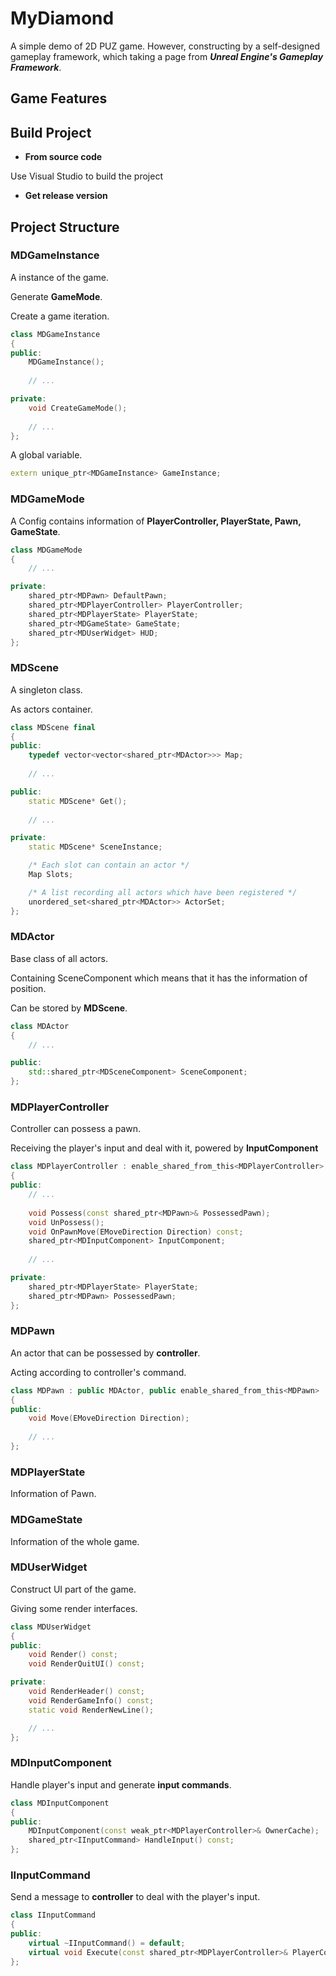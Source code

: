 # MyDiamond
A simple demo of 2D PUZ game. However, constructing by a self-designed gameplay framework, which taking a page from ***Unreal Engine's Gameplay Framework***. 

## Game Features



## Build Project

- **From source code**

Use Visual Studio to build the project

- **Get release version**

## Project Structure

### MDGameInstance

A instance of the game. 

Generate **GameMode**.

Create a game iteration.

```cpp
class MDGameInstance
{
public:
    MDGameInstance();
	
    // ...

private:
    void CreateGameMode();
   	
	// ...
};
```

A global variable.

```cpp
extern unique_ptr<MDGameInstance> GameInstance;
```

### MDGameMode

A Config contains information of **PlayerController, PlayerState, Pawn, GameState**.

```cpp
class MDGameMode
{
	// ...

private:
    shared_ptr<MDPawn> DefaultPawn;
    shared_ptr<MDPlayerController> PlayerController;
    shared_ptr<MDPlayerState> PlayerState;
    shared_ptr<MDGameState> GameState;
    shared_ptr<MDUserWidget> HUD;
};
```

### MDScene

A singleton class. 

As actors container.

```cpp
class MDScene final
{
public:
    typedef vector<vector<shared_ptr<MDActor>>> Map;
    
    // ...

public:
    static MDScene* Get();
    
    // ...

private:
    static MDScene* SceneInstance;

    /* Each slot can contain an actor */
    Map Slots;

    /* A list recording all actors which have been registered */
    unordered_set<shared_ptr<MDActor>> ActorSet;
};
```

### MDActor

Base class of all actors.

Containing SceneComponent which means that it has the information of position.

Can be stored by **MDScene**.

```cpp
class MDActor
{
	// ...

public:
    std::shared_ptr<MDSceneComponent> SceneComponent;
};
```

### MDPlayerController

Controller can possess a pawn.

Receiving the player's input and deal with it, powered by **InputComponent**

```cpp
class MDPlayerController : enable_shared_from_this<MDPlayerController>
{
public:
    // ...
    
    void Possess(const shared_ptr<MDPawn>& PossessedPawn);
    void UnPossess();
    void OnPawnMove(EMoveDirection Direction) const;
    shared_ptr<MDInputComponent> InputComponent;
    
    // ...

private:
    shared_ptr<MDPlayerState> PlayerState;
    shared_ptr<MDPawn> PossessedPawn;
};
```



### MDPawn

An actor that can be possessed by **controller**. 

Acting according to controller's command.

```cpp
class MDPawn : public MDActor, public enable_shared_from_this<MDPawn>
{
public:
    void Move(EMoveDirection Direction);
    
    // ...
};
```

### MDPlayerState

Information of Pawn.

### MDGameState

Information of the whole game.

### MDUserWidget

Construct UI part of the game. 

Giving some render interfaces.

```cpp
class MDUserWidget
{
public:
    void Render() const;
    void RenderQuitUI() const;

private:
    void RenderHeader() const;
    void RenderGameInfo() const;
    static void RenderNewLine();

	// ...
};
```

### MDInputComponent

 Handle player's input and generate **input commands**.

```cpp
class MDInputComponent
{
public:
    MDInputComponent(const weak_ptr<MDPlayerController>& OwnerCache);
    shared_ptr<IInputCommand> HandleInput() const;
};
```

### IInputCommand

Send a message to **controller** to deal with the player's input.

```cpp
class IInputCommand
{
public:
    virtual ~IInputCommand() = default;
    virtual void Execute(const shared_ptr<MDPlayerController>& PlayerController) = 0;
};
```

